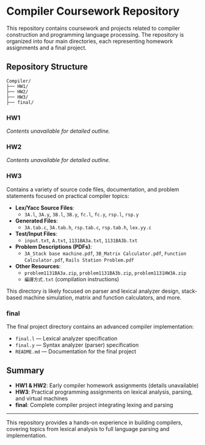 # Compiler Coursework Repository

This repository contains coursework and projects related to compiler construction and programming language processing. The repository is organized into four main directories, each representing homework assignments and a final project.

## Repository Structure

```
Compiler/
├── HW1/
├── HW2/
├── HW3/
├── final/
```

### HW1

*Contents unavailable for detailed outline.*

### HW2

*Contents unavailable for detailed outline.*

### HW3

Contains a variety of source code files, documentation, and problem statements focused on practical compiler topics:

- **Lex/Yacc Source Files**:  
  - `3A.l`, `3A.y`, `3B.l`, `3B.y`, `fc.l`, `fc.y`, `rsp.l`, `rsp.y`
- **Generated Files**:  
  - `3A.tab.c`, `3A.tab.h`, `rsp.tab.c`, `rsp.tab.h`, `lex.yy.c`
- **Test/Input Files**:  
  - `input.txt`, `A.txt`, `1131BA3a.txt`, `1131BA3b.txt`
- **Problem Descriptions (PDFs)**:  
  - `3A_Stack base machine.pdf`, `3B_Matrix Calculator.pdf`, `Function Calculator.pdf`, `Rails Station Problem.pdf`
- **Other Resources**:  
  - `problem1131BA3a.zip`, `problem1131BA3b.zip`, `problem1131HW3A.zip`
  - `編譯方式.txt` (compilation instructions)

This directory is likely focused on parser and lexical analyzer design, stack-based machine simulation, matrix and function calculators, and more.

### final

The final project directory contains an advanced compiler implementation:

- `final.l` — Lexical analyzer specification
- `final.y` — Syntax analyzer (parser) specification
- `README.md` — Documentation for the final project

## Summary

- **HW1 & HW2**: Early compiler homework assignments (details unavailable)
- **HW3**: Practical programming assignments on lexical analysis, parsing, and virtual machines
- **final**: Complete compiler project integrating lexing and parsing

---

This repository provides a hands-on experience in building compilers, covering topics from lexical analysis to full language parsing and implementation.
